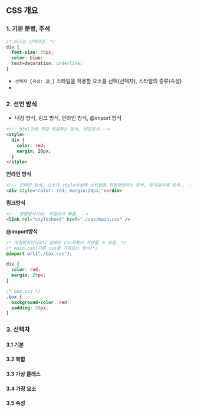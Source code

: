 ## CSS 개요
### 1. 기본 문법, 주석
```css
/* div는 선택자임. */
div {
  font-size: 50px;
  color: blue;
  text=decoration: underline;
}
```
- ```선택자 {속성: 값;}``` 스타일을 적용할 요소를 선택(선택자), 스타일의 종류(속성)
-  
### 2. 선언 방식
- 내장 방식, 링크 방식, 인라인 방식, @import 방식
```html
<!-- html안에 직접 작성하는 방식, 내장방식 -->
<style>
  div {
    color: red;
    margin; 20px;
  }
</style>
```
**인라인 방식**
```html
<!-- 인라인 방식, 요소의 style속성에 스티일을 직접작성하는 방식, 유지보수에 최악.. -->
<div style="color: red; margin:20px;"></div>
```
**링크방식**
```html
<!-- 병렬방식이다. 직렬보다 빠름. -->
<link rel="stylesheet" href="./css/main.css" />
```
**@import방식** 
```css
/* 직렬방식이다보니 실제로 css적용이 지연될 수 있음. */
/* main.css(다른 css를 가져오는 방식)*/
@import url("./box.css");

div {
  color: red;
  margin: 20px;
}

/* box.css */
.box {
  background-color: red;
  padding: 20px;
}
```

### 3. 선택자 
#### 3.1 기본
#### 3.2 복합
#### 3.3 가상 클래스
#### 3.4 가장 요소
#### 3.5 속성